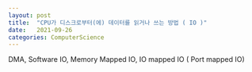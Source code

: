 ```yaml
---
layout: post
title:  "CPU가 디스크로부터(에) 데이터를 읽거나 쓰는 방법 ( IO )"
date:   2021-09-26
categories: ComputerScience
---
```


DMA, Software IO, Memory Mapped IO, IO mapped IO ( Port mapped IO)